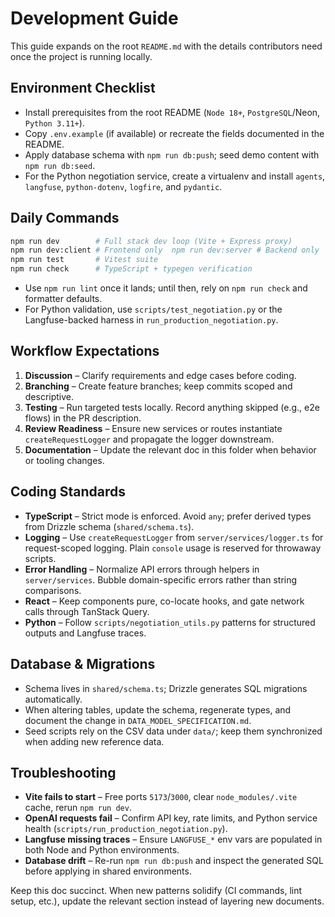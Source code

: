 # Development Guide

This guide expands on the root `README.md` with the details contributors need once the project is running locally.

## Environment Checklist
- Install prerequisites from the root README (`Node 18+`, `PostgreSQL`/Neon, `Python 3.11+`).
- Copy `.env.example` (if available) or recreate the fields documented in the README.
- Apply database schema with `npm run db:push`; seed demo content with `npm run db:seed`.
- For the Python negotiation service, create a virtualenv and install `agents`, `langfuse`, `python-dotenv`, `logfire`, and `pydantic`.

## Daily Commands
```bash
npm run dev        # Full stack dev loop (Vite + Express proxy)
npm run dev:client # Frontend only	npm run dev:server # Backend only
npm run test       # Vitest suite
npm run check      # TypeScript + typegen verification
```
- Use `npm run lint` once it lands; until then, rely on `npm run check` and formatter defaults.
- For Python validation, use `scripts/test_negotiation.py` or the Langfuse-backed harness in `run_production_negotiation.py`.

## Workflow Expectations
1. **Discussion** – Clarify requirements and edge cases before coding.
2. **Branching** – Create feature branches; keep commits scoped and descriptive.
3. **Testing** – Run targeted tests locally. Record anything skipped (e.g., e2e flows) in the PR description.
4. **Review Readiness** – Ensure new services or routes instantiate `createRequestLogger` and propagate the logger downstream.
5. **Documentation** – Update the relevant doc in this folder when behavior or tooling changes.

## Coding Standards
- **TypeScript** – Strict mode is enforced. Avoid `any`; prefer derived types from Drizzle schema (`shared/schema.ts`).
- **Logging** – Use `createRequestLogger` from `server/services/logger.ts` for request-scoped logging. Plain `console` usage is reserved for throwaway scripts.
- **Error Handling** – Normalize API errors through helpers in `server/services`. Bubble domain-specific errors rather than string comparisons.
- **React** – Keep components pure, co-locate hooks, and gate network calls through TanStack Query.
- **Python** – Follow `scripts/negotiation_utils.py` patterns for structured outputs and Langfuse traces.

## Database & Migrations
- Schema lives in `shared/schema.ts`; Drizzle generates SQL migrations automatically.
- When altering tables, update the schema, regenerate types, and document the change in `DATA_MODEL_SPECIFICATION.md`.
- Seed scripts rely on the CSV data under `data/`; keep them synchronized when adding new reference data.

## Troubleshooting
- **Vite fails to start** – Free ports `5173`/`3000`, clear `node_modules/.vite` cache, rerun `npm run dev`.
- **OpenAI requests fail** – Confirm API key, rate limits, and Python service health (`scripts/run_production_negotiation.py`).
- **Langfuse missing traces** – Ensure `LANGFUSE_*` env vars are populated in both Node and Python environments.
- **Database drift** – Re-run `npm run db:push` and inspect the generated SQL before applying in shared environments.

Keep this doc succinct. When new patterns solidify (CI commands, lint setup, etc.), update the relevant section instead of layering new documents.
